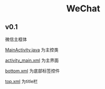 # <center> WeChat </center>

## v0.1
微信主框体

[MainActivity.java](app/src/main/java/com/WeChat/MainActivity.java) 为主控类

[activity_main.xml](app/src/main/res/layout/activity_main.xml) 为主界面

[bottom.xml](app/src/main/res/layout/bottom.xml) 为底部标签控件

[top.xml](app/src/main/res/layout/top.xml) 为title栏
